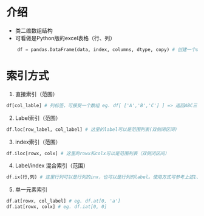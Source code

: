 # 介绍  
   + 类二维数组结构  
   + 可看做是Python版的excel表格（行、列）  

```python
    df = pandas.DataFrame(data, index, columns, dtype, copy) # 创建一个dataframe实例  
```


# 索引方式 
1. 直接索引（范围）  
```python
df[col_lable] # 列标签，可接受一个数组 eg. df[ ['A','B','C'] ] => 返回ABC三列的dataframe实例
```

2. Label索引（范围）  
```python
df.loc[row_label, col_label] # 这里的label可以是范围列表(双侧闭区间)
```

3. index索引（范围）  
```python
df.iloc[rowx, colx] # 这里的rowx和colx可以是范围列表（双侧闭区间）
```

4. Label/index 混合索引（范围）  
```python
df.ix(行,列) # 这里行列可以是行列的inx，也可以是行列的label。使用方式可参考上述1、2两条
```

5. 单一元素索引  
```python
df.at[rowx, col_label] # eg. df.at[0, 'a']
df.iat[rowx, colx] # eg. df.iat[0, 0]
```
